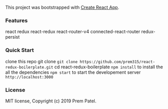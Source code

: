 This project was bootstrapped with [Create React App](https://github.com/facebook/create-react-app).

### Features

react
redux
react-redux 
react-router-v4
connected-react-router
redux-persist

### Quick Start

clone this repo git clone `git clone https://github.com/prem315/react-redux-boilerplate.git`
cd react-redux-boilerplate
`npm install` to install the all the dependencies
`npm start` to start the developement server
`http://localhost:3000`

### License

MIT license, Copyright (c) 2019 Prem Patel.
